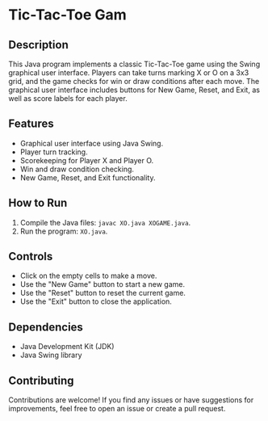 # Tic-Tac-Toe Gam

## Description

This Java program implements a classic Tic-Tac-Toe game using the Swing graphical user interface. Players can take turns marking X or O on a 3x3 grid, and the game checks for win or draw conditions after each move. The graphical user interface includes buttons for New Game, Reset, and Exit, as well as score labels for each player.

## Features

- Graphical user interface using Java Swing.
- Player turn tracking.
- Scorekeeping for Player X and Player O.
- Win and draw condition checking.
- New Game, Reset, and Exit functionality.

## How to Run

1. Compile the Java files: `javac XO.java XOGAME.java`.
2. Run the program: `XO.java`.

## Controls

- Click on the empty cells to make a move.
- Use the "New Game" button to start a new game.
- Use the "Reset" button to reset the current game.
- Use the "Exit" button to close the application.


## Dependencies

- Java Development Kit (JDK)
- Java Swing library


## Contributing

Contributions are welcome! If you find any issues or have suggestions for improvements, feel free to open an issue or create a pull request.

